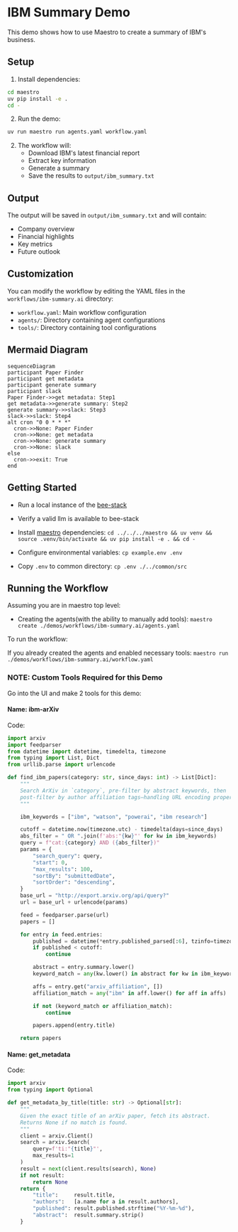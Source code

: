 # IBM Summary Demo

This demo shows how to use Maestro to create a summary of IBM's business.

## Setup

1. Install dependencies:
```bash
cd maestro
uv pip install -e .
cd -
```

2. Run the demo:
```bash
uv run maestro run agents.yaml workflow.yaml
```

2. The workflow will:
   * Download IBM's latest financial report
   * Extract key information
   * Generate a summary
   * Save the results to `output/ibm_summary.txt`

## Output

The output will be saved in `output/ibm_summary.txt` and will contain:
* Company overview
* Financial highlights
* Key metrics
* Future outlook

## Customization

You can modify the workflow by editing the YAML files in the `workflows/ibm-summary.ai` directory:
* `workflow.yaml`: Main workflow configuration
* `agents/`: Directory containing agent configurations
* `tools/`: Directory containing tool configurations

## Mermaid Diagram

<!-- MERMAID_START -->
```mermaid
sequenceDiagram
participant Paper Finder
participant get metadata
participant generate summary
participant slack
Paper Finder->>get metadata: Step1
get metadata->>generate summary: Step2
generate summary->>slack: Step3
slack->>slack: Step4
alt cron "0 0 * * *"
  cron->>None: Paper Finder
  cron->>None: get metadata
  cron->>None: generate summary
  cron->>None: slack
else
  cron->>exit: True
end
```
<!-- MERMAID_END -->

## Getting Started

* Run a local instance of the [bee-stack](https://github.com/AI4quantum/bee-stack/blob/main/README.md)

* Verify a valid llm is available to bee-stack

* Install [maestro](https://github.com/AI4Quantum/maestro) dependencies: `cd ../../../maestro && uv venv && source .venv/bin/activate && uv pip install -e . && cd -`

* Configure environmental variables: `cp example.env .env`

* Copy `.env` to common directory: `cp .env ./../common/src`

## Running the Workflow

Assuming you are in maestro top level:

* Creating the agents(with the ability to manually add tools): `maestro create ./demos/workflows/ibm-summary.ai/agents.yaml`

To run the workflow:

If you already created the agents and enabled necessary tools: `maestro run ./demos/workflows/ibm-summary.ai/workflow.yaml`

### NOTE: Custom Tools Required for this Demo

Go into the UI and make 2 tools for this demo:

#### Name: ibm-arXiv

Code:

```Python
import arxiv
import feedparser
from datetime import datetime, timedelta, timezone
from typing import List, Dict
from urllib.parse import urlencode

def find_ibm_papers(category: str, since_days: int) -> List[Dict]:
    """
    Search ArXiv in `category`, pre-filter by abstract keywords, then
    post-filter by author affiliation tags—handling URL encoding properly.
    """

    ibm_keywords = ["ibm", "watson", "powerai", "ibm research"]

    cutoff = datetime.now(timezone.utc) - timedelta(days=since_days)
    abs_filter = " OR ".join(f'abs:"{kw}"' for kw in ibm_keywords)
    query = f"cat:{category} AND ({abs_filter})"
    params = {
        "search_query": query,
        "start": 0,
        "max_results": 100,
        "sortBy": "submittedDate",
        "sortOrder": "descending",
    }
    base_url = "http://export.arxiv.org/api/query?"
    url = base_url + urlencode(params)

    feed = feedparser.parse(url)
    papers = []

    for entry in feed.entries:
        published = datetime(*entry.published_parsed[:6], tzinfo=timezone.utc)
        if published < cutoff:
            continue

        abstract = entry.summary.lower()
        keyword_match = any(kw.lower() in abstract for kw in ibm_keywords)

        affs = entry.get("arxiv_affiliation", [])
        affiliation_match = any("ibm" in aff.lower() for aff in affs)

        if not (keyword_match or affiliation_match):
            continue

        papers.append(entry.title)

    return papers
```

#### Name: get_metadata

Code:

```Python
import arxiv
from typing import Optional

def get_metadata_by_title(title: str) -> Optional[str]:
    """
    Given the exact title of an arXiv paper, fetch its abstract.
    Returns None if no match is found.
    """
    client = arxiv.Client()
    search = arxiv.Search(
        query=f'ti:"{title}"',
        max_results=1
    )
    result = next(client.results(search), None)
    if not result:
        return None
    return {
        "title":     result.title,
        "authors":   [a.name for a in result.authors],
        "published": result.published.strftime("%Y-%m-%d"),
        "abstract":  result.summary.strip()
    }
```
